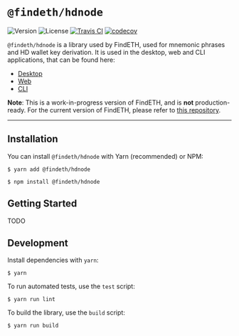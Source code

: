 # `@findeth/hdnode`

![Version](https://img.shields.io/npm/v/@findeth/hdnode) ![License](https://img.shields.io/github/license/FindETH/hdnode) [![Travis CI](https://travis-ci.com/FindETH/hdnode.svg?branch=master)](https://travis-ci.com/FindETH/hdnode) [![codecov](https://codecov.io/gh/FindETH/hdnode/branch/master/graph/badge.svg)](https://codecov.io/gh/FindETH/hdnode)


`@findeth/hdnode` is a library used by FindETH, used for mnemonic phrases and HD wallet key derivation. It is used in the desktop, web and CLI applications, that can be found here:

- [Desktop](https://github.com/FindETH/desktop)
- [Web](https://github.com/FindETH/web)
- [CLI](https://github.com/FindETH/cli)

**Note**: This is a work-in-progress version of FindETH, and is **not** production-ready. For the current version of FindETH, please refer to [this repository](https://github.com/Mrtenz/FindETH/tree/master).

---

## Installation

You can install `@findeth/hdnode` with Yarn (recommended) or NPM:

```
$ yarn add @findeth/hdnode
```

```
$ npm install @findeth/hdnode
```

## Getting Started

TODO

## Development

Install dependencies with `yarn`:

```
$ yarn
```

To run automated tests, use the `test` script:

```
$ yarn run lint
```


To build the library, use the `build` script:

```
$ yarn run build
```

